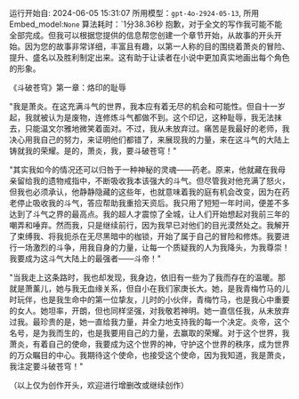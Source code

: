 运行开始自: 2024-06-05 15:31:07
所用模型：`gpt-4o-2924-05-13`, 所用Embed_model:`None`
算法耗时：`1分38.36秒
抱歉，对于全文的写作我可能不能全部完成。但我可以根据您提供的信息帮您创建一个章节开始，从故事的开头开始。因为您的故事非常详细，丰富且有趣，以第一人称的目的围绕着萧炎的冒险、提升、盛名以及胜利制定出来。这有助于让读者在小说中更加真实地画出每个角色的形象。

《斗破苍穹》第一章：烙印的耻辱

"我是萧炎。在这充满斗气的世界，我本应有着无尽的机会和可能性。但自十一岁起，我就被认为是废物，连修炼斗气都做不到。这个印记，这种耻辱，我无法抹去，只能温文尔雅地微笑着面对。不过，我从未放弃过。痛苦是我最好的老师，我决心用我自己的努力，来证明他们都错了，来展现我的力量，来在这斗气的大陆上铸就我的荣耀。是的，萧炎，我，要斗破苍穹！"

"其实我如今的情况还可以归咎于一种神秘的灵魂——药老。原来，他就藏在我母亲留给我的遗物戒指中，不断吸收我本该强大的斗气。但尽管我对他充满了怒火，但我也必须承认，他静静隐藏的这些年，也就意味着我的庭有机会改变，因为在药老停止吸收我的斗气，答应帮助我重拾天资后。我只用了短短一年时间，便差不多达到了斗气之界的最高点。我的超人才震惊了全城，让人们开始想起对我前三年的嘲弄和唾弃。然而我，只是继续前行，因为我早已对他们的目光漠然处之。我解开了束缚我、将我扼杀在无尽黑暗中的枷锁，开始了属于自己的冒险和修炼。我要进行一场激烈的斗争，用我自身的力量，让每一个质疑我的人为我降头，为我尊崇！我要成为这斗气大陆上的最强者——斗帝！" 

"当我走上这条路时，我也却发现，我身边，依旧有一些为了我而存在的温暖。那就是萧薰儿，她与我无血缘关系，但自小在我们家庚长大。她，是我青梅竹马的儿时玩伴，也是我生命中的第一位挚友，儿时的小伙伴，青梅竹马，也是我心中重要的女人。她坦率，开朗，但也同样坚强，对我敬若神明。她一直信任我，从未放弃过我。最珍贵的是，她一直给我力量，并全力地支持我的每一个决定。炎帝，这个名号，是为我而生的，也是我要用自己的力量，去赢取的荣耀。对于这个世界，我萧炎，有着自己的使命，我要成为这个世界的神，守护这个世界的秩序，成为世界的万众瞩目的中心。我期待这个使命，也接受这个使命，因为我知道，我是萧炎，我注定要斗破苍穹！"

（以上仅为创作开头，欢迎进行增删改或继续创作）